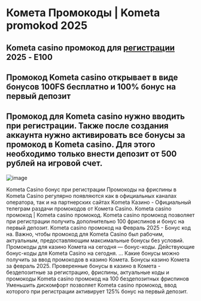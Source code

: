 # Комета Промокоды | Kometa promokod 2025

## Kometa casino промокод для [регистрации](https://linkcasino.ru/kometa_e100) 2025 - E100 
## Промокод Kometa casino открывает в виде бонусов 100FS бесплатно и 100% бонус на первый депозит
## Промокод для Kometa casino нужно вводить при регистрации. Также после создания аккаунта нужно активировать все бонусы за промокод в Kometa casino. Для этого необходимо только внести депозит от 500 рублей на игровой счет.

![image](https://github.com/user-attachments/assets/c8c0d041-eba8-4e89-a2e5-d02f284cb8c4)



Kometa Casino бонус при регистрации Промокоды на фриспины в Kometa Casino регулярно появляются как в официальных каналах оператора, так и на партнерских сайтах Kometa Казино - Официальный телеграм раздачи промокодов от Комета Casino. Kometa casino промокод | Kometa casino промокод. Kometa casino промокод позволяет при регистрации получить дополнительно 100 фриспинов и бонус на первый депозит. Kometa casino промокод на Февраль 2025 - Бонус код на. Важно, чтобы промокод для Kometa Casino был рабочим, актуальным, предоставляющим максимальные бонусы без условий. Промокоды для казино Комета на сегодня — бонус-коды. Действующие бонус-коды для Kometa Casino на сегодня. ... Какие бонусы можно получить за ввод промокодов в казино Комета. Бонусы казино Комета за февраль 2025. Проверенные бонусы в казино в Комета - бездепозитные за регистрацию, фриспины, актуальные коды и промокоды Kometa casino промокод на 100 бездепозитных фриспинов Уменьшить дискомфорт позволяет Kometa casino промокод, ввод которого при регистрации активирует 125% бонус на первый депозит.

